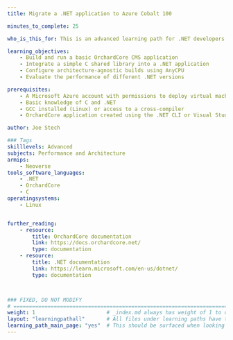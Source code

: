 ```yaml
---
title: Migrate a .NET application to Azure Cobalt 100

minutes_to_complete: 25

who_is_this_for: This is an advanced learning path for .NET developers who want to take advantage of the performance and cost benefits of Azure Cobalt processors.

learning_objectives: 
    - Build and run a basic OrchardCore CMS application
    - Integrate a simple C shared library into a .NET application
    - Configure architecture-agnostic builds using AnyCPU
    - Evaluate the performance of different .NET versions

prerequisites:
    - A Microsoft Azure account with permissions to deploy virtual machines
    - Basic knowledge of C and .NET
    - GCC installed (Linux) or access to a cross-compiler
    - OrchardCore application created using the .NET CLI or Visual Studio

author: Joe Stech

### Tags
skilllevels: Advanced
subjects: Performance and Architecture
armips:
    - Neoverse
tools_software_languages: 
    - .NET
    - OrchardCore
    - C
operatingsystems:
    - Linux


further_reading:
    - resource:
        title: OrchardCore documentation
        link: https://docs.orchardcore.net/
        type: documentation
    - resource:
        title: .NET documentation
        link: https://learn.microsoft.com/en-us/dotnet/
        type: documentation



### FIXED, DO NOT MODIFY
# ================================================================================
weight: 1                       # _index.md always has weight of 1 to order correctly
layout: "learningpathall"       # All files under learning paths have this same wrapper
learning_path_main_page: "yes"  # This should be surfaced when looking for related content. Only set for _index.md of learning path content.
---
```


